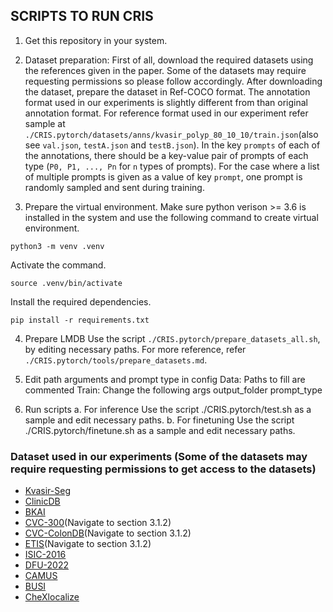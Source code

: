 ## **SCRIPTS TO RUN CRIS**

1. Get this repository in your system.

2. Dataset preparation:
First of all, download the required datasets using the references given in the paper. Some of the datasets may require requesting permissions so please follow accordingly.
After downloading the dataset, prepare the dataset in Ref-COCO format.
The annotation format used in our experiments is slightly different from than original annotation format.
For reference format used in our experiment refer sample at `./CRIS.pytorch/datasets/anns/kvasir_polyp_80_10_10/train.json`(also see `val.json`, `testA.json` and `testB.json`).
In the key `prompts` of each of the annotations, there should be a key-value pair of prompts of each type (`P0, P1, ..., Pn` for `n` types of prompts).
For the case where a list of multiple prompts is given as a value of key `prompt`, one prompt is randomly sampled and sent during training.

3. Prepare the virtual environment.
Make sure python verison >= 3.6 is installed in the system and use the following command to create virtual environment.
```
python3 -m venv .venv
```
Activate the command.
```
source .venv/bin/activate
```
Install the required dependencies.
```
pip install -r requirements.txt
```

4. Prepare LMDB
    Use the script `./CRIS.pytorch/prepare_datasets_all.sh`, by editing necessary paths.
For more reference, refer `./CRIS.pytorch/tools/prepare_datasets.md`.

5. Edit path arguments and prompt type in config
    Data: Paths to fill are commented
    Train: Change the following args 
        output_folder
        prompt_type

6. Run scripts
    a. For inference
    Use the script ./CRIS.pytorch/test.sh as a sample and edit necessary paths.
    b. For finetuning
    Use the script ./CRIS.pytorch/finetune.sh as a sample and edit necessary paths.

### Dataset used in our experiments (Some of the datasets may require requesting permissions to get access to the datasets)
- [Kvasir-Seg](https://datasets.simula.no/kvasir-seg/)
- [ClinicDB](https://www.kaggle.com/datasets/balraj98/cvcclinicdb)
- [BKAI](https://www.kaggle.com/datasets/magiccard/bkai-igh)
- [CVC-300](https://github.com/DengPingFan/PraNet)(Navigate to section 3.1.2)
- [CVC-ColonDB](https://github.com/DengPingFan/PraNet)(Navigate to section 3.1.2)
- [ETIS](https://github.com/DengPingFan/PraNet)(Navigate to section 3.1.2)
- [ISIC-2016](https://challenge.isic-archive.com/data/)
- [DFU-2022](http://www2.docm.mmu.ac.uk/STAFF/M.Yap/dataset.php)
- [CAMUS](https://humanheart-project.creatis.insa-lyon.fr/database/#collection/6373703d73e9f0047faa1bc8)
- [BUSI](https://www.kaggle.com/datasets/aryashah2k/breast-ultrasound-images-dataset)
- [CheXlocalize](https://github.com/rajpurkarlab/cheXlocalize#download)

